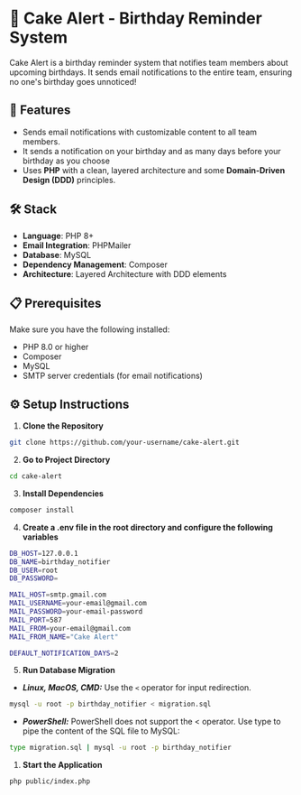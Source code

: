 # 🎂 Cake Alert - Birthday Reminder System

Cake Alert is a birthday reminder system that notifies team members about upcoming birthdays. It sends email notifications to the entire team, ensuring no one's birthday goes unnoticed!

## 🚀 Features

- Sends email notifications with customizable content to all team members.
- It sends a notification on your birthday and as many days before your birthday as you choose
- Uses **PHP** with a clean, layered architecture and some **Domain-Driven Design (DDD)** principles.

## 🛠️ Stack

- **Language**: PHP 8+
- **Email Integration**: PHPMailer
- **Database**: MySQL
- **Dependency Management**: Composer
- **Architecture**: Layered Architecture with DDD elements

## 📋 Prerequisites
Make sure you have the following installed:

- PHP 8.0 or higher
- Composer
- MySQL
- SMTP server credentials (for email notifications)

## ⚙️ Setup Instructions

1. **Clone the Repository**
```bash
git clone https://github.com/your-username/cake-alert.git
```

2. **Go to Project Directory**
```bash
cd cake-alert
```

3. **Install Dependencies**
```bash
composer install
```

4. **Create a .env file in the root directory and configure the following variables**
```bash
DB_HOST=127.0.0.1
DB_NAME=birthday_notifier
DB_USER=root
DB_PASSWORD=

MAIL_HOST=smtp.gmail.com
MAIL_USERNAME=your-email@gmail.com
MAIL_PASSWORD=your-email-password
MAIL_PORT=587
MAIL_FROM=your-email@gmail.com
MAIL_FROM_NAME="Cake Alert"

DEFAULT_NOTIFICATION_DAYS=2
```

5. **Run Database Migration**
- ***Linux, MacOS, CMD:*** Use the `<` operator for input redirection.
```bash
mysql -u root -p birthday_notifier < migration.sql
```
- ***PowerShell:*** PowerShell does not support the < operator. Use type to pipe the content of the SQL file to MySQL:
```bash
type migration.sql | mysql -u root -p birthday_notifier
```

1. **Start the Application**
```bash
php public/index.php
```